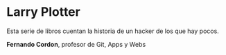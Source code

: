 # Larry Plotter

Esta serie de libros cuentan la historia de un hacker de los que hay pocos.

**Fernando Cordon**, profesor de Git, Apps y Webs
